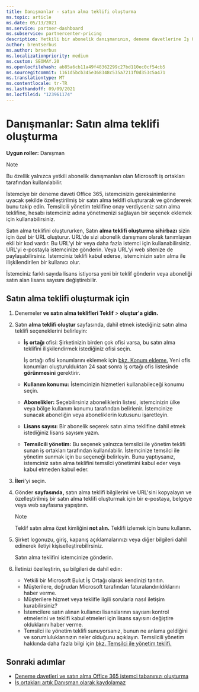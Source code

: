 ```yaml
---
title: Danışmanlar - satın alma teklifi oluşturma
ms.topic: article
ms.date: 05/13/2021
ms.service: partner-dashboard
ms.subservice: partnercenter-pricing
description: Yetkili bir abonelik danışmanının, deneme davetlerine İş Ortağı Merkezi özel URL ve satın alma teklifi oluşturmak için Office 365 nasıl kullanabileceğini öğrenin.
author: brentserbus
ms.author: brserbus
ms.localizationpriority: medium
ms.custom: SEOMAY.20
ms.openlocfilehash: ab85a6cb11a49f48362299c27bd110ec0cf54cb5
ms.sourcegitcommit: 1161d5bcb345e368348c535a7211f0d353c5a471
ms.translationtype: MT
ms.contentlocale: tr-TR
ms.lasthandoff: 09/09/2021
ms.locfileid: "123961174"
---
```

# <a name="advisors-create-a-purchase-offer"></a>Danışmanlar: Satın alma teklifi oluşturma

 
**Uygun roller:** Danışman


> [!NOTE]
> Bu özellik yalnızca yetkili abonelik danışmanları olan Microsoft iş ortakları tarafından kullanılabilir.

İstemciye bir deneme daveti Office 365, istemcinizin gereksinimlerine uyacak şekilde özelleştirilmiş bir satın alma teklifi oluşturarak ve göndererek bunu takip edin. Temsilcili yönetim teklifine onay verdiyseniz satın alma teklifine, hesabı istemciniz adına yönetmenizi sağlayan bir seçenek eklemek için kullanabilirsiniz.

Satın alma teklifini oluştururken, Satın **alma teklifi oluşturma sihirbazı** sizin için özel bir URL oluşturur. URL'de sizi abonelik danışmanı olarak tanımlayan ekli bir kod vardır. Bu URL'yi bir veya daha fazla istemci için kullanabilirsiniz. URL'yi e-postayla istemcinize gönderin. Veya URL'yi web sitenize de paylaşabilirsiniz. İstemciniz teklifi kabul ederse, istemcinizin satın alma ile ilişkilendirilen bir kullanıcı olur.

İstemciniz farklı sayıda lisans istiyorsa yeni bir teklif gönderin veya aboneliği satın alan lisans sayısını değiştirebilir.

## <a name="to-create-a-purchase-offer"></a>Satın alma teklifi oluşturmak için

1. Denemeler **ve satın alma teklifleri Teklif**  >  **oluştur'a gidin.**

2. Satın **alma teklifi oluştur** sayfasında, dahil etmek istediğiniz satın alma teklifi seçeneklerini belirleyin:

    - **İş ortağı** ofisi: Şirketinizin birden çok ofisi varsa, bu satın alma teklifini ilişkilendirmek istediğiniz ofisi seçin.

        İş ortağı ofisi konumlarını eklemek için [bkz. Konum ekleme.](manage-locations.md) Yeni ofis konumları oluşturulduktan 24 saat sonra İş ortağı ofis listesinde **görünmesini** gerektirir.

    - **Kullanım konumu:** İstemcinizin hizmetleri kullanabileceği konumu seçin.
    - **Abonelikler:** Seçebilirsiniz aboneliklerin listesi, istemcinizin ülke veya bölge kullanım konumu tarafından belirlenir. İstemcinize sunacak aboneliğin veya aboneliklerin kutusunu işaretleyin.
    - **Lisans sayısı:** Bir abonelik seçerek satın alma teklifine dahil etmek istediğiniz lisans sayısını yazın.
    - **Temsilcili yönetim:** Bu seçenek yalnızca temsilci ile yönetim teklifi sunan iş ortakları tarafından kullanılabilir. İstemcinize temsilci ile yönetim sunmak için bu seçeneği belirleyin. Bunu yaptıysanız, istemciniz satın alma teklifini temsilci yönetimini kabul eder veya kabul etmeden kabul eder.

3. **İleri**’yi seçin.

4. Gönder **sayfasında,** satın alma teklifi bilgilerini ve URL'sini kopyalayın ve özelleştirilmiş bir satın alma teklifi oluşturmak için bir e-postaya, belgeye veya web sayfasına yapıştırın.

    > [!NOTE]
    > Teklif satın alma özet kimliğini **not alın.** Teklifi izlemek için bunu kullanın.

5. Şirket logonuzu, giriş, kapanış açıklamalarınızı veya diğer bilgileri dahil edinerek iletiyi kişiselleştirebilirsiniz.

    Satın alma teklifini istemcinize gönderin.

6. İletinizi özelleştirin, şu bilgileri de dahil edin:

    - Yetkili bir Microsoft Bulut İş Ortağı olarak kendinizi tanıtın.
    - Müşterilere, doğrudan Microsoft tarafından faturalandırıldıklarını haber verme.
    - Müşterilere hizmet veya teklifle ilgili sorularla nasıl iletişim kurabilirsiniz?
    - İstemcilere satın alınan kullanıcı lisanslarının sayısını kontrol etmelerini ve teklifi kabul etmeleri için lisans sayısını değiştire olduklarını haber verme.
    - Temsilci ile yönetim teklifi sunuyorsanız, bunun ne anlama geldiğini ve sorumluluklarınızın neler olduğunu açıklayın. Temsilcili yönetim hakkında daha fazla bilgi için [bkz. Temsilci ile yönetim teklifi.](customers-revoke-admin-privileges.md)

## <a name="next-steps"></a>Sonraki adımlar

- [Deneme davetleri ve satın alma Office 365 istemci tabanınızı oluşturma](advisors-build-your-business.md)
- [İş ortakları artık Danışman olarak kaydolamaz](advisors-no-csp.md)